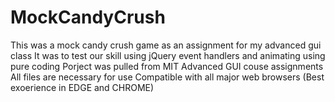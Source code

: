 # MockCandyCrush
This was a mock candy crush game as an assignment for my advanced gui class
It was to test our skill using jQuery event handlers and animating using pure coding 
Porject was pulled from MIT Advanced GUI couse assignments 
All files are necessary for use
Compatible with all major web browsers (Best exoerience in EDGE and CHROME)
